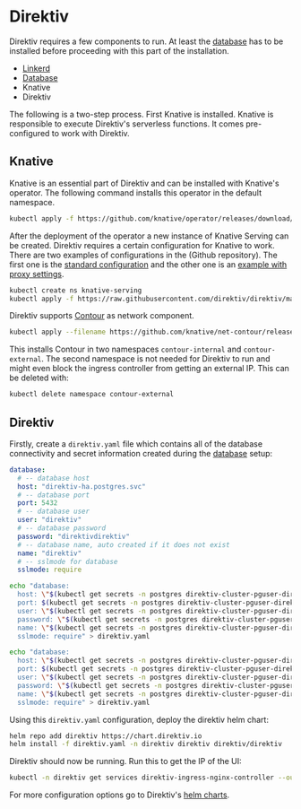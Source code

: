 # Direktiv

Direktiv requires a few components to run. At least the [database](database.md) has to be installed before proceeding with this part of the installation. 

- [Linkerd](linkerd.md)
- [Database](database.md)
- Knative
- Direktiv

The following is a two-step process. First Knative is installed. Knative is responsible to execute Direktiv's serverless functions. It comes pre-configured to work with Direktiv. 

## Knative

Knative is an essential part of Direktiv and can be installed with Knative's operator. The following command installs this operator in the default namespace.


```sh title="Install Knative Operator"
kubectl apply -f https://github.com/knative/operator/releases/download/knative-v1.12.2/operator.yaml
```

After the deployment of the operator a new instance of Knative Serving can be created. Direktiv requires a certain configuration for Knative to work. There are two examples of configurations in the (Github repository). The first one is the [standard configuration](https://raw.githubusercontent.com/direktiv/direktiv/main/kubernetes/install/knative/basic.yaml) and the other one is an [example with proxy settings](https://raw.githubusercontent.com/direktiv/direktiv/main/kubernetes/install/knative/basic.yaml). 

```sh title="Install Knative"
kubectl create ns knative-serving
kubectl apply -f https://raw.githubusercontent.com/direktiv/direktiv/main/kubernetes/install/knative/basic.yaml
```

Direktiv supports [Contour](https://projectcontour.io/) as network component. 

```bash title="Install Contour"
kubectl apply --filename https://github.com/knative/net-contour/releases/download/knative-v1.11.1/contour.yaml
```

This installs Contour in two namespaces `contour-internal` and `contour-external`. The second namespace is not needed for Direktiv to run and might even block the ingress controller from getting an external IP. This can be deleted with:

```bash title="Delete Contour External"
kubectl delete namespace contour-external
```

## Direktiv

Firstly, create a `direktiv.yaml` file which contains all of the database connectivity and secret information created during the [database](database.md) setup:

```yaml title="Direktiv Database Configuration"
database:
  # -- database host
  host: "direktiv-ha.postgres.svc"
  # -- database port
  port: 5432
  # -- database user
  user: "direktiv"
  # -- database password
  password: "direktivdirektiv"
  # -- database name, auto created if it does not exist
  name: "direktiv"
  # -- sslmode for database
  sslmode: require
```

```bash title="Database Configuration (No Connection Pooling)"
echo "database:
  host: \"$(kubectl get secrets -n postgres direktiv-cluster-pguser-direktiv -o 'go-template={{index .data "host"}}' | base64 --decode)\"
  port: $(kubectl get secrets -n postgres direktiv-cluster-pguser-direktiv -o 'go-template={{index .data "port"}}' | base64 --decode)
  user: \"$(kubectl get secrets -n postgres direktiv-cluster-pguser-direktiv -o 'go-template={{index .data "user"}}' | base64 --decode)\"
  password: \"$(kubectl get secrets -n postgres direktiv-cluster-pguser-direktiv -o 'go-template={{index .data "password"}}' | base64 --decode)\"
  name: \"$(kubectl get secrets -n postgres direktiv-cluster-pguser-direktiv -o 'go-template={{index .data "dbname"}}' | base64 --decode)\"
  sslmode: require" > direktiv.yaml
```

```bash title="Database Configuration (With Connection Pooling)"
echo "database:
  host: \"$(kubectl get secrets -n postgres direktiv-cluster-pguser-direktiv -o 'go-template={{index .data "pgbouncer-host"}}' | base64 --decode)\"
  port: $(kubectl get secrets -n postgres direktiv-cluster-pguser-direktiv -o 'go-template={{index .data "pgbouncer-port"}}' | base64 --decode)
  user: \"$(kubectl get secrets -n postgres direktiv-cluster-pguser-direktiv -o 'go-template={{index .data "user"}}' | base64 --decode)\"
  password: \"$(kubectl get secrets -n postgres direktiv-cluster-pguser-direktiv -o 'go-template={{index .data "password"}}' | base64 --decode)\"
  name: \"$(kubectl get secrets -n postgres direktiv-cluster-pguser-direktiv -o 'go-template={{index .data "dbname"}}' | base64 --decode)\"
  sslmode: require" > direktiv.yaml
```

Using this `direktiv.yaml` configuration, deploy the direktiv helm chart:

```bash
helm repo add direktiv https://chart.direktiv.io
helm install -f direktiv.yaml -n direktiv direktiv direktiv/direktiv
```

Direktiv should now be running. Run this to get the IP of the UI:

```bash
kubectl -n direktiv get services direktiv-ingress-nginx-controller --output jsonpath='{.status.loadBalancer.ingress[0].ip}'
```

For more configuration options go to Direktiv's [helm charts](https://github.com/direktiv/direktiv-charts/tree/main/charts/direktiv).
